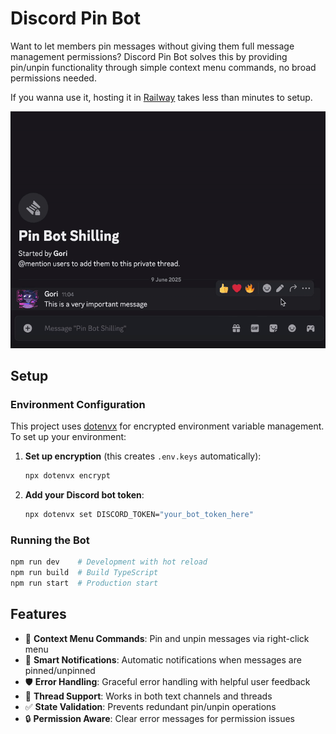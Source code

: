 # Discord Pin Bot
Want to let members pin messages without giving them full message management permissions? Discord Pin Bot solves this by providing pin/unpin functionality through simple context menu commands, no broad permissions needed.

If you wanna use it, hosting it in [Railway](https://railway.com) takes less than minutes to setup.

![How to use Discord Pin Bot](./demo.gif)


## Setup

### Environment Configuration
This project uses [dotenvx](https://dotenvx.com/) for encrypted environment variable management. To set up your environment:

1. **Set up encryption** (this creates `.env.keys` automatically):
   ```bash
   npx dotenvx encrypt
   ```

2. **Add your Discord bot token**:
   ```bash
   npx dotenvx set DISCORD_TOKEN="your_bot_token_here"
   ```

### Running the Bot
```bash
npm run dev    # Development with hot reload
npm run build  # Build TypeScript
npm run start  # Production start
```

## Features

- 📌 **Context Menu Commands**: Pin and unpin messages via right-click menu
- 🔔 **Smart Notifications**: Automatic notifications when messages are pinned/unpinned
- 🛡️ **Error Handling**: Graceful error handling with helpful user feedback
- 🧵 **Thread Support**: Works in both text channels and threads
- ✅ **State Validation**: Prevents redundant pin/unpin operations
- 🔒 **Permission Aware**: Clear error messages for permission issues
